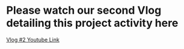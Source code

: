 # Please watch our second Vlog detailing this project activity here

[Vlog #2 Youtube Link](https://www.youtube.com/watch?v=gjdqgKdcavM)
